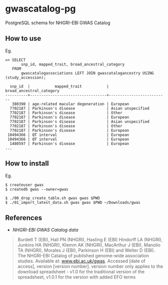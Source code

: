 # gwascatalog-pg

PostgreSQL schema for NHGRI-EBI GWAS Catalog


## How to use

Eg.

```
=> SELECT
       snp_id, mapped_trait, broad_ancestral_category
   FROM
       gwascatalogassociations LEFT JOIN gwascatalogancestry USING (study_accession);

  snp_id  |           mapped_trait           | broad_ancestral_category
----------+----------------------------------+--------------------------
   380390 | age-related macular degeneration | European
  7702187 | Parkinson's disease              | Asian unspecified
  7702187 | Parkinson's disease              | Other
  7702187 | Parkinson's disease              | European
  7702187 | Parkinson's disease              | Asian unspecified
  7702187 | Parkinson's disease              | Other
  7702187 | Parkinson's disease              | European
 10494366 | QT interval                      | European
 10494366 | QT interval                      | European
  1480597 | Parkinson's disease              | European
...
```

## How to install

Eg.

```
$ createuser gwas
$ createdb gwas --owner=gwas

$ ./00_drop_create_table.sh gwas gwas $PWD
$ ./01_import_latest_data.sh gwas gwas $PWD ~/Downloads/gwas
```


## References

- *NHGRI-EBI GWAS Catalog data*

> Burdett T (EBI), Hall PN (NHGRI), Hasting E (EBI) Hindorff LA (NHGRI), Junkins HA (NHGRI), Klemm AK (NHGRI), MacArthur J (EBI), Manolio TA (NHGRI), Morales J (EBI), Parkinson H (EBI) and Welter D (EBI).
> The NHGRI-EBI Catalog of published genome-wide association studies.
> Available at: www.ebi.ac.uk/gwas. Accessed [date of access], version [version number].
> version number only applies to the download spreadsheet - v1.0 for the traditional version of the spreadsheet, v1.0.1 for the version with added EFO terms

